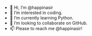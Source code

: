 - 👋 Hi, I’m @happinasir
- 👀 I’m interested in coding.
- 🌱 I’m currently learning Python.
- 💞️ I’m looking to collaborate on GitHub.
- 📫 Please to reach me @happinasir!

<!---
happinasir/happinasir is a ✨ special ✨ repository because its `README.md` (this file) appears on your GitHub profile.
You can click the Preview link to take a look at your changes.
--->
